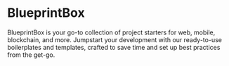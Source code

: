 # BlueprintBox
BlueprintBox is your go-to collection of project starters for web, mobile, blockchain, and more. Jumpstart your development with our ready-to-use boilerplates and templates, crafted to save time and set up best practices from the get-go.
